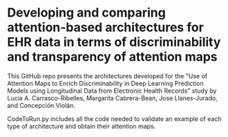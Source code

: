 # Developing and comparing attention-based architectures for EHR data in terms of discriminability and transparency of attention maps

This GitHub repo presents the architectures developed for the "Use of Attention Maps to Enrich Discriminability in Deep Learning Prediction Models using Longitudinal Data from Electronic Health Records" study by Lucía A. Carrasco-Ribelles, Margarita Cabrera-Bean, Jose Llanes-Jurado, and Concepción Violán.

CodeToRun.py includes all the code needed to validate an example of each type of architecture and obtain their attention maps. 
